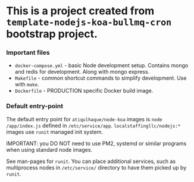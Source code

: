 # This is a project created from `template-nodejs-koa-bullmq-cron` bootstrap project.

### Important files

- `docker-compose.yml` - basic Node development setup. Contains mongo and redis for development. Along with mongo
  express.
- `Makefile` - common shortcut commands to simplify development. Use with `make`.
- `Dockerfile` - PRODUCTION specific Docker build image.

### Default entry-point

The default entry point for `atiqulhaque/node-koa` images is `node /app/index.js` defined in `/etc/service/app`.
`localstaffingllc/nodejs:*` images use `runit` managed init system.

IMPORTANT: you DO NOT need to use PM2, systemd or similar programs when using standard node images.

See man-pages for `runit`. You can place additional services, such as multiprocess nodes in `/etc/service/` directory to
have them picked up by `runit`.
